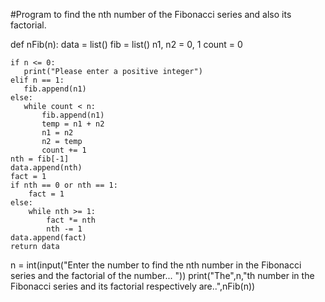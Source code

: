 #Program to find the nth number of the Fibonacci series and also its factorial.

def nFib(n):
    data = list()
    fib = list()
    n1, n2 = 0, 1
    count = 0

    if n <= 0:
       print("Please enter a positive integer")
    elif n == 1:
       fib.append(n1)
    else:
       while count < n:
           fib.append(n1)
           temp = n1 + n2
           n1 = n2
           n2 = temp
           count += 1
    nth = fib[-1]
    data.append(nth)
    fact = 1
    if nth == 0 or nth == 1:
        fact = 1
    else:
        while nth >= 1:
            fact *= nth
            nth -= 1
    data.append(fact)
    return data

n = int(input("Enter the number to find the nth number in the Fibonacci series and the factorial of the number... "))
print("The",n,"th number in the Fibonacci series and its factorial respectively are..",nFib(n))
